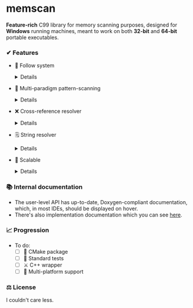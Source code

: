 # memscan
**Feature-rich** C99 library for memory scanning purposes, designed for **Windows** running machines, meant to work on both **32-bit** and **64-bit** portable executables.

### ✔ Features
- 🚶 Follow system
    <details>

    - - -
    It is an internal concept which is exposed to every of the following memscan **features**.
    - - - 
  
    - It expects a base address, bounds and a find sequence.
    - Find sequences can be made of:
      - A bytecode-style string:
        - Example: ``"AA BB CC DD EE FF"``
          - This is converted back to a byte array with a size at run-time.
      - **OR**, byte array and it's size
        - Example: ``{0xAA, 0xBB, 0xCC, 0xDD, 0xEE, 0xFF}, 6``
      - And, universally:
        - N-th match:
          - Sequences may repeat within the specified range, so you can choose which match you want to select,
          - Matches start at 0, implying the first match.
        - Direction:
          - You can go either backwards, or forwards, within the specified bounds, starting from the base address.
    - Invalid inputs will be reflected in the return with the status variable. This carries to the user-level return.

    </details>

- 🔎 Multi-paradigm pattern-scanning
  <details>
  
  - It expects bounds, a pattern sequence and, optionally, a find sequence.
  - Pattern sequences can be made of:
      - A bytecode-style string:
        - Example: `"AA BB CC DD EE FF"`
      - **OR**, a byte array and it's size
        - Example: ``{0xAA, 0xBB, 0xCC, 0xDD, 0xEE, 0xFF}, 6``
      - Both of the aforementioned can contain a preset symbol to signal that a mismatch at said position is allowed. It is set [here](./src/memscan/memscan.h).
      - And, universally:
        - N-th match:
          - Sequences may repeat within the specified range, so you can choose which match you want to select,
          - Matches start at 0, implying the first match.
  - Refer to **Follow system** to see find sequences.
  - Every combination of the aforementioned is possible in the user-level API.
  - The result of this process carries an address depending on the success of the process and a status. For documentation on the status, refer to [this](./src/memscan/memscan.h) file.
  
  </details>
  
- ❌ Cross-reference resolver
  <details>
  
  - It expects bounds, either a base address or content, prompt to whether there should be an endianness swap, N-th match, based on which method you choose and, optionally, a find sequence.
  - Refer to **Follow system** to see find sequences.
  - Can resolve references from a given input, or, resolve references at the address where they're represented:
    - An example for resolving references from a given input is inputting the following: ``0xAABBCCDD``.
      - We assume this is a pointer which we can resolve. When represented in memory, it'll have it's endianness swapped, so it'll look like ``0xDDCCBBAA``, therefore, we will ask for an endianness swap,
      - Then, for some reason, want to find the first instance where the contents at the pointer is referenced, so, we will input ``0`` for the N-th match.
    - We can also input the address where a pointer is referenced by choosing the right method:
      - If the contents at our address look like this sequence: ``8B 4D ? ? ? ?``:
        - We'll have to add '`2'` to the address (to skip over the ``8B 4D`` bytes),
        - Then, we'll have to prompt an endianness swap,
        - Then, for some reason, want to find the first instance where the contents at the address' pointer is referenced so, we will input ``0`` for the N-th match.
  - Refer to **Follow system** to see find sequences.
  - The result of this process carries an address depending on the success of the process and a status. For documentation on the status, refer to [this](./src/memscan/memscan.h) file.
  
  </details>
  
- 🗒️ String resolver
  <details>
  
  - - -
  This component was built off the cross-reference resolver system.
  - - -
  
  - It expects bounds, a (compile-time) string, it's size, N-th match and, optionally, a find sequence.
  - Refer to **Follow system** to see find sequences.
  - The result of this process carries an address depending on the success of the process and a status. For documentation on the status, refer to [this](./src/memscan/memscan.h) file.
    - If the process was succesful, the address will be a pointer to the N-th match of the string.
  
  </details>

- 🤷 Scalable
  <details>
  
  - This project is designed to operate under any reasonable circumstance. This can be used alongside DLL-injection, or on copied memory buffers.

  </details>
  
### 📚 Internal documentation
- The user-level API has up-to-date, Doxygen-compliant documentation, which, in most IDEs, should be displayed on hover.
- There's also implementation documentation which you can see [here](./src/memscan/memscan.c).

### 📈 Progression
- To do:
  - [ ] 🦾 CMake package
  - [ ] 🧪 Standard tests
  - [ ] ⚔️ C++ wrapper
  - [ ] 🤝 Multi-platform support

### ⚖️ License
I couldn't care less.
